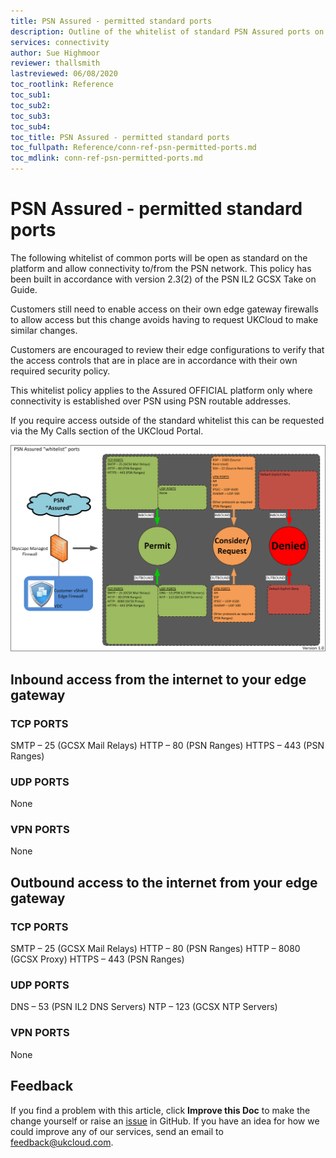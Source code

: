 ```yaml
---
title: PSN Assured - permitted standard ports
description: Outline of the whitelist of standard PSN Assured ports on the UKCloud managed perimeter firewalls
services: connectivity
author: Sue Highmoor
reviewer: thallsmith
lastreviewed: 06/08/2020
toc_rootlink: Reference
toc_sub1: 
toc_sub2:
toc_sub3:
toc_sub4:
toc_title: PSN Assured - permitted standard ports
toc_fullpath: Reference/conn-ref-psn-permitted-ports.md
toc_mdlink: conn-ref-psn-permitted-ports.md
---
```


# PSN Assured - permitted standard ports

The following whitelist of common ports will be open as standard on the platform and allow connectivity to/from the PSN network. This policy has been built in accordance with version 2.3(2) of the PSN IL2 GCSX Take on Guide.

Customers still need to enable access on their own edge gateway firewalls to allow access but this change avoids having to request UKCloud to make similar changes.

Customers are encouraged to review their edge configurations to verify that the access controls that are in place are in accordance with their own required security policy.

This whitelist policy applies to the Assured OFFICIAL platform only where connectivity is established over PSN using PSN routable addresses.

If you require access outside of the standard whitelist this can be requested via the My Calls section of the UKCloud Portal.

![PSN assured whitelisted ports](images/psn_assured_whitelist_ports.png)

## Inbound access from the internet to your edge gateway

### TCP PORTS

SMTP – 25 (GCSX Mail Relays)
HTTP – 80 (PSN Ranges)
HTTPS – 443 (PSN Ranges)

### UDP PORTS

None

### VPN PORTS

None

## Outbound access to the internet from your edge gateway

### TCP PORTS

SMTP – 25 (GCSX Mail Relays)
HTTP – 80 (PSN Ranges)
HTTP – 8080 (GCSX Proxy)
HTTPS – 443 (PSN Ranges)

### UDP PORTS

DNS – 53 (PSN IL2 DNS Servers)
NTP – 123 (GCSX NTP Servers)

### VPN PORTS

None

## Feedback

If you find a problem with this article, click **Improve this Doc** to make the change yourself or raise an [issue](https://github.com/UKCloud/documentation/issues) in GitHub. If you have an idea for how we could improve any of our services, send an email to <feedback@ukcloud.com>.
